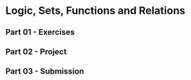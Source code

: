 # Logic, Sets, Functions and Relations

## Part 01 - Exercises

## Part 02 - Project

## Part 03 - Submission
